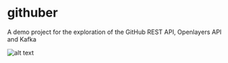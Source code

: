 # githuber
A demo project for the exploration of the GitHub REST API, Openlayers API and Kafka

![alt text](https://media.giphy.com/media/oU5yRts7qJ7dE6Z9Bd/giphy.gif)

